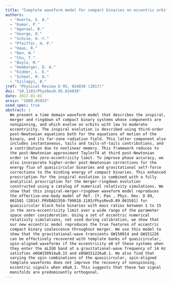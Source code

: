 ```yaml
---
title: "Complete waveform model for compact binaries on eccentric orbits"
authors:
  - "Huerta, E. A."
  - "Kumar, P."
  - "Agarwal, B."
  - "George, D."
  - "Schive, H.-Y."
  - "Pfeiffer, H. P."
  - "Haas, R."
  - "Ren, W."
  - "Chu, T."
  - "Boyle, M."
  - "Hemberger, D. A."
  - "Kidder, L. E."
  - "Scheel, M. A."
  - "Szilagyi, B."
jref: "Physical Review D 95, 024038 (2017)"
doi: "10.1103/PhysRevD.95.024038"
date: 2017-01-01
arxiv: "1609.05933"
used_spec: true
abstract: |
  We present a time domain waveform model that describes the inspiral,
  merger and ringdown of compact binary systems whose components are
  nonspinning, and which evolve on orbits with low to moderate
  eccentricity. The inspiral evolution is described using third-order
  post-Newtonian equations both for the equations of motion of the
  binary, and its far-zone radiation field. This latter component also
  includes instantaneous, tails and tails-of-tails contributions, and
  a contribution due to nonlinear memory. This framework reduces to
  the post-Newtonian approximant TaylorT4 at third post-Newtonian
  order in the zero-eccentricity limit. To improve phase accuracy, we
  also incorporate higher-order post-Newtonian corrections for the
  energy flux of quasicircular binaries and gravitational self-force
  corrections to the binding energy of compact binaries. This enhanced
  prescription for the inspiral evolution is combined with a fully
  analytical prescription for the merger-ringdown evolution
  constructed using a catalog of numerical relativity simulations. We
  show that this inspiral-merger-ringdown waveform model reproduces
  the effective-one-body model of Ref. [Y. Pan , Phys. Rev. D 89,
  061501 (2014).PRVDAQ1550-799810.1103/PhysRevD.89.061501] for
  quasicircular black hole binaries with mass ratios between 1 to 15
  in the zero-eccentricity limit over a wide range of the parameter
  space under consideration. Using a set of eccentric numerical
  relativity simulations, not used during calibration, we show that
  our new eccentric model reproduces the true features of eccentric
  compact binary coalescence throughout merger. We use this model to
  show that the gravitational-wave transients GW150914 and GW151226
  can be effectively recovered with template banks of quasicircular,
  spin-aligned waveforms if the eccentricity e0 of these systems when
  they enter the aLIGO band at a gravitational-wave frequency of 14 Hz
  satisfies e0GW150914≤0.15 and e0GW151226≤0.1. We also find that
  varying the spin combinations of the quasicircular, spin-aligned
  template waveforms does not improve the recovery of nonspinning,
  eccentric signals when e0≥0.1. This suggests that these two signal
  manifolds are predominantly orthogonal.
---
```

